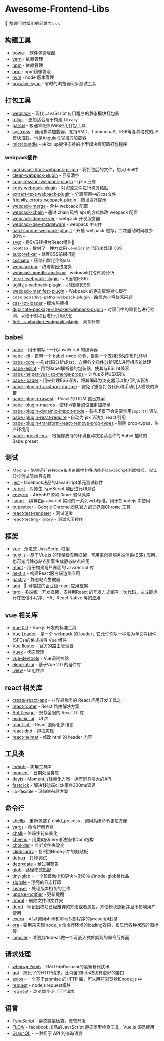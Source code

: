 # Awesome-Frontend-Libs
🎉 整理平时常用的前端库~~~

## 构建工具

*   [bower](https://github.com/bower/bower) - 软件包管理器
*   [yarn](https://yarnpkg.com/lang/zh-hans) - 依赖管理
*   [npm](https://www.npmjs.cn) - 依赖管理
*   [nrm](https://github.com/Pana/nrm) - npm镜像管理
*   [nvm](https://github.com/Pana/nrm) - node 版本管理
*   [browser-sync](http://browsersync.cn/) - 省时的浏览器同步测试工具

## 打包工具

*   [webpack](https://webpack.docschina.org) - 现代 JavaScript 应用程序的静态模块打包器
*   [rollup](https://www.rollupjs.com/guide/zh) - 更加适合用于构建 Library
*   [parcel](https://zh.parceljs.org) - 极速零配置Web应用打包工具
*   [systemjs](https://github.com/systemjs/systemjs) - 通用模块加载器，支持AMD、CommonJS、ES6等各种格式的JS模块加载，也是Angular2官推的加载器
*   [microbundle](https://github.com/developit/microbundle) - 由Rollup提供支持的小型模块零配置打包程序

### webpack插件

*   [add-asset-html-webpack-plugin](https://github.com/SimenB/add-asset-html-webpack-plugin) - 将打包后的文件，加入html中
*   [clean-webpack-plugin](https://github.com/johnagan/clean-webpack-plugin) - 目录清空
*   [compression-webpack-plugin](https://github.com/webpack-contrib/compression-webpack-plugin) - gzip 压缩
*   [copy-webpack-plugin](https://github.com/webpack-contrib/copy-webpack-plugin) - 对资源文件进行拷贝粘贴
*   [extract-text-webpack-plugin](https://github.com/webpack-contrib/extract-text-webpack-plugin) - 分离项目中的css文件
*   [friendly-errors-webpack-plugin](https://github.com/geowarin/friendly-errors-webpack-plugin) - 错误友好提示
*   [webpack-merge](https://github.com/survivejs/webpack-merge) - 合并 webpack 配置
*   [webpack-chain](https://github.com/neutrinojs/webpack-chain) - 通过 chain 风格 api 的方式修改 webpack 配置
*   [webpack-dev-server](https://github.com/webpack/webpack-dev-server) - webpack 开发服务器
*   [webpack-dev-middleware](https://github.com/webpack/webpack-dev-middleware) - webpack 中间件
*   [hard-source-webpack-plugin](https://github.com/mzgoddard/hard-source-webpack-plugin) - 开启 webpack 缓存，二次启动时间减少 80% -
*   [svgr](https://github.com/smooth-code/svgr) - 将SVG转换为React组件🦁
*   [postcss](https://github.com/postcss/postcss) - 提供了一种方式用 JavaScript 代码来处理 CSS
*   [autoprefixer](https://github.com/postcss/autoprefixer) - 处理CSS前缀问题
*   [cssnano](https://github.com/cssnano/cssnano) - 压缩和优化你的css
*   [webpackbar](https://github.com/nuxt/webpackbar) - 终端输出进度条
*   [webpack-bundle-analyzer](https://github.com/webpack-contrib/webpack-bundle-analyzer) - webpack打包性能分析
*   [terser-webpack-plugin](https://github.com/webpack-contrib/terser-webpack-plugin) - JS压缩(ES6)
*   [uglifyjs-webpack-plugin](https://github.com/webpack-contrib/uglifyjs-webpack-plugin) - JS压缩(ES5)
*   [webpack-manifest-plugin](https://github.com/danethurber/webpack-manifest-plugin) - Webpack 的静态资源持久缓存
*   [case-sensitive-paths-webpack-plugin](https://github.com/Urthen/case-sensitive-paths-webpack-plugin) - 路径大小写敏感问题
*   [css-hot-loader](https://github.com/shepherdwind/css-hot-loader) - 模块热替换
*   [duplicate-package-checker-webpack-plugin](https://github.com/darrenscerri/duplicate-package-checker-webpack-plugin) - 对项目中的重复包进行检测，以便于对项目进行引用优化
*   [fork-ts-checker-webpack-plugin](https://github.com/Realytics/fork-ts-checker-webpack-plugin) - 类型检查

## babel

*   [babel](https://www.babeljs.cn) - 用于编写下一代JavaScript 的编译器
*   [babel-cli](https://github.com/babel/babel/tree/master/packages/babel-cli) - 自带一个 babel-node 命令，提供一个支持ES6的REPL环境
*   [babel-core](https://github.com/babel/babel/tree/master/packages/babel-core) - 把js代码分析成ast，方便各个插件分析语法进行相应的处理
*   [babel-eslint](https://github.com/babel/babel-eslint) - 围绕Babel解析器的包装器，使其与ESLint兼容
*   [babel-helper-vue-jsx-merge-props](https://github.com/vuejs/babel-helper-vue-jsx-merge-props) - 让Vue支持JSX语法
*   [babel-loader](https://github.com/babel/babel-loader) - 用来处理ES6语法，将其编译为浏览器可以执行的js语法
*   [babel-plugin-transform-runtime](https://www.babeljs.cn/docs/plugins/transform-runtime) - 避免了重复打包代码和手动引入模块的痛苦
*   [babel-plugin-rawest](https://github.com/sokra/rawact) - React 的 DOM 直出方案
*   [babel-plugin-macros](https://github.com/kentcdodds/babel-plugin-macros) - 使环境变量的设置更加简单
*   [babel-plugin-dynamic-import-node](https://github.com/airbnb/babel-plugin-dynamic-import-node) - 有些场景下会需要禁用`import()`语法
*   [babel-plugin-react-require](https://github.com/vslinko/babel-plugin-react-require) - 自动为 jsx 语法加 react 引用
*   [babel-plugin-transform-react-remove-prop-types](https://github.com/oliviertassinari/babel-plugin-transform-react-remove-prop-types) - 删除 prop-types，生产环境用
*   [babel-preset-env](https://babeljs.io/docs/en/babel-preset-env) - 根据你支持的环境自动决定适合你的 Babel 插件的 Babel preset

## 测试

*   [Mocha](https://github.com/mochajs/mocha) - 能够运行在Node和浏览器中的多功能的JavaScript测试框架，它让异步测试简单且有趣
*   [jest](https://github.com/facebook/jest) - facebook出品的JavaScript单元测试软件
*   [ts-jest](https://github.com/kulshekhar/ts-jest) - 对原生TypeScript 项目进行UI测试
*   [enzyme](https://github.com/airbnb/enzyme) - Airbnb开源的 React 测试类库
*   [jsdom](https://github.com/jsdom/jsdom) - 纯粹由javascript 实现的一系列web标准，用于在nodejs 中使用
*   [puppeteer](https://github.com/GoogleChrome/puppeteer) - Google Chrome 团队官方的无界面Chrome 工具
*   [react-test-renderer](https://github.com/facebook/react/tree/master/packages/react-test-renderer) - 测试渲染
*   [react-testing-library](https://github.com/kentcdodds/react-testing-library) - 测试实用程序

## 框架

*   [vue](https://cn.vuejs.org) - 渐进式 JavaScript 框架
*   [nuxt.js](https://zh.nuxtjs.org) - 基于Vue.js 的轻量级应用框架，可用来创建服务端渲染(SSR) 应用，也可充当静态站点引擎生成静态站点应用
*   [react](https://react.docschina.org) - 用于构建用户界面的 JavaScript 库
*   [next.js](https://github.com/zeit/next.js) - 构建React服务端渲染应用
*   [gastby](https://github.com/gatsbyjs/gatsby) - 静态站点生成器
*   [umi](https://umijs.org/zh) - 🌋 可插拔的企业级 react 应用框架
*   [taro](https://nervjs.github.io/taro) - 多端统一开发框架，支持用React 的开发方式编写一次代码，生成能运行在微信小程序、H5、React Native 等的应用

## vue 相关库

*   [Vue CLI](https://cli.vuejs.org/zh) - Vue.js 开发的标准工具
*   [Vue Loader](https://vue-loader.vuejs.org/zh/) - 是一个 webpack 的 loader，它允许你以一种名为单文件组件 (SFCs)的格式撰写 Vue 组件
*   [Vue Router](https://router.vuejs.org/zh) - 官方的路由管理器
*   [Vuex](https://vuex.vuejs.org/zh) - 状态管理
*   [vue-devtools](https://github.com/vuejs/vue-devtools) - Vue调试神器
*   [element-ui](http://element-cn.eleme.io/#/zh-CN) - 基于Vue 2.0 的组件库
*   [iview](https://www.iviewui.com) - UI组件库

## react 相关库

*   [create-react-app](https://github.com/facebook/create-react-app) - 业界最优秀的 React 应用开发工具之一
*   [react-router](http://react-guide.github.io/react-router-cn/) - React 路由解决方案
*   [Ant Design](https://ant.design/index-cn) - 蚂蚁金服的 React UI 库
*   [material-ui](https://www.mdui.org/design/) - UI 库
*   [react-intl](https://github.com/yahoo/react-intl) - React 国际化多语言
*   [react-dnd](https://github.com/react-dnd/react-dnd) - 拖拽实现
*   [react-helmet](https://github.com/nfl/react-helmet) - 修改 html 的 header 内容

## 工具类

*   [lodash](https://www.lodashjs.com) - 实用工具库
*   [moment](http://momentjs.cn) - 日期处理类库
*   [dayjs](https://github.com/iamkun/dayjs) - Moment.js轻量化方案，拥有同样强大的API
*   [fastclick](https://github.com/ftlabs/fastclick) - 解决移动端click事件300ms延迟
*   [lib-flexible](https://github.com/amfe/lib-flexible) - 可伸缩布局方案

## 命令行

*   [shelljs](https://github.com/shelljs/shelljs) - 重新包装了 child_process，调用系统命令更加方便
*   [yargs](https://github.com/yargs/yargs) - 命令行解析器
*   [chalk](https://github.com/chalk/chalk) - 终端字符串美化
*   [cheerio](https://github.com/cheeriojs/cheerio) - 用类似jQuery语法操作Dom结构
*   [chokidar](https://github.com/paulmillr/chokidar) - 监听文件夹改变
*   [clipboardy](https://github.com/sindresorhus/clipboardy) - 复制到Node.js中的剪贴板
*   [debug](https://github.com/visionmedia/debug) - 打印调试
*   [deprecate](https://github.com/brianc/node-deprecate) - 给过期警告
*   [glob](https://github.com/isaacs/node-glob) - 路径模式匹配
*   [tiny-glob](https://github.com/terkelg/tiny-glob) - 一个超级微小和更快〜350％ 的node-glob替代品
*   [signale](https://github.com/klaussinani/signale) - 漂亮的日志打印
*   [semver](https://github.com/npm/node-semver) - 处理版本相关的工作
*   [update-notifier](https://github.com/yeoman/update-notifier) - 更新提醒
*   [rimraf](https://github.com/isaacs/rimraf) - 删除文件和文件夹
*   [depd](https://github.com/dougwilson/nodejs-depd) - 标记出模块已经废弃的方法或者属性，方便模块更新并且不影响用户使用
*   [execa](https://github.com/sindresorhus/execa) - 可以调用shell和本地外部程序的javascript封装
*   [ora](https://github.com/sindresorhus/ora) - 要用来实现 node.js 命令行环境的loading效果，和显示各种状态的图标等
*   [inquirer](https://github.com/SBoudrias/Inquirer.js) - 试图为NodeJs做一个可嵌入式的美观的命令行界面

## 请求处理

*   [whatwg-fetch](https://github.com/whatwg/fetch) - XMLHttpRequest的最新替代技术
*   [got](https://github.com/sindresorhus/got) - 简化了的HTTP请求，比内置的http模块有更好的接口
*   [axios](https://github.com/axios/axios) - 一个基于promise 的HTTP 库，可以用在浏览器和node.js 中
*   [request](https://github.com/request/request) - nodejs request模块
*   [reqwest](https://github.com/ded/reqwest) - 浏览器异步HTTP请求

## 语言

*   [TypeScript](https://www.tslang.cn/docs/home.html) - 静态类型检查，微软开发
*   [FLOW](https://flow.org) - facebook 出品的JavaScript 静态类型检查工具，Vue.js 源码使用
*   [GraphQL](https://graphql.cn) - 一种用于 API 的查询语言

